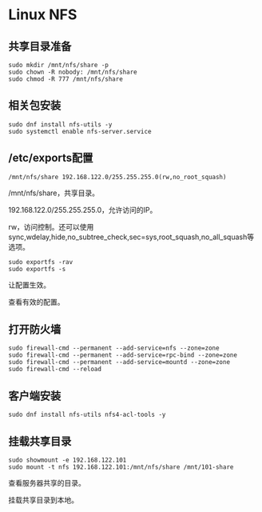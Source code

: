 # Linux NFS

## 共享目录准备

``` shell
sudo mkdir /mnt/nfs/share -p
sudo chown -R nobody: /mnt/nfs/share
sudo chmod -R 777 /mnt/nfs/share
```

## 相关包安装

``` shell
sudo dnf install nfs-utils -y
sudo systemctl enable nfs-server.service
```

## /etc/exports配置

``` text
/mnt/nfs/share 192.168.122.0/255.255.255.0(rw,no_root_squash)
```

/mnt/nfs/share，共享目录。

192.168.122.0/255.255.255.0，允许访问的IP。

rw，访问控制。还可以使用sync,wdelay,hide,no_subtree_check,sec=sys,root_squash,no_all_squash等选项。

``` shell
sudo exportfs -rav
sudo exportfs -s
```

让配置生效。

查看有效的配置。

## 打开防火墙

``` shell
sudo firewall-cmd --permanent --add-service=nfs --zone=zone
sudo firewall-cmd --permanent --add-service=rpc-bind --zone=zone
sudo firewall-cmd --permanent --add-service=mountd --zone=zone
sudo firewall-cmd --reload
```

## 客户端安装

``` shell
sudo dnf install nfs-utils nfs4-acl-tools -y
```

## 挂载共享目录

``` shell
sudo showmount -e 192.168.122.101
sudo mount -t nfs 192.168.122.101:/mnt/nfs/share /mnt/101-share
```

查看服务器共享的目录。

挂载共享目录到本地。
